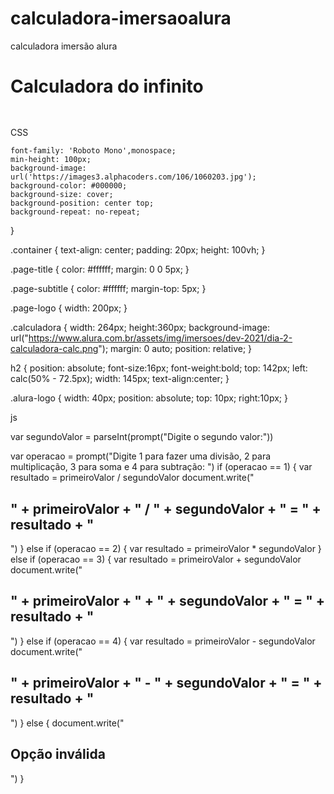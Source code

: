 # calculadora-imersaoalura
calculadora imersão alura


<head>
    <title>
        Imersão Dev - Aula 02
    </title>
</head>

<body>
    <div class="container">
        <h1 class="page-title">
            Calculadora do infinito
        </h1>
        <img src="https://www.alura.com.br/assets/img/imersoes/dev-2021/logo-imersao-calculadora.svg" class="page-logo"
            alt="">
        <div class="calculadora">
        </div>
    </div>
    <a href="https://alura.com.br/" target="_blank">
        <img src="https://www.alura.com.br/assets/img/home/alura-logo.svg" alt="" class="alura-logo">
    </a>
    <h2></h2>
</body>

</html>


CSS

    font-family: 'Roboto Mono',monospace;
    min-height: 100px;
    background-image: url('https://images3.alphacoders.com/106/1060203.jpg');
    background-color: #000000;
    background-size: cover;
    background-position: center top;
    background-repeat: no-repeat;
  }
  
  .container {
    text-align: center;
    padding: 20px;
    height: 100vh;
  }
  
  .page-title {
    color: #ffffff;
    margin: 0 0 5px;
  }
  
  .page-subtitle {
    color: #ffffff;
    margin-top: 5px;
  }
  
  .page-logo {
    width: 200px;
  }
  
  .calculadora {
    width: 264px;
    height:360px;
    background-image: url("https://www.alura.com.br/assets/img/imersoes/dev-2021/dia-2-calculadora-calc.png");
    margin: 0 auto;
    position: relative;
  }
  
  h2 {
    position: absolute;
    font-size:16px;
    font-weight:bold;
    top: 142px;
    left: calc(50% - 72.5px);
    width: 145px;
    text-align:center;
  }
  
  .alura-logo {
    width: 40px;
    position: absolute;
    top: 10px;
    right:10px;
  }
  
  
  js
  
  
var segundoValor  = parseInt(prompt("Digite o segundo valor:"))

var operacao = prompt("Digite 1 para fazer uma divisão, 2 para multiplicação, 3 para soma e 4 para subtração: ") 
 if (operacao == 1) {
      var resultado = primeiroValor / segundoValor
      document.write("<h2>" + primeiroValor + " / " + segundoValor + " = " + resultado + "</h2>")
   }  else if (operacao == 2) {
      var resultado = primeiroValor * segundoValor
   }  else if (operacao == 3) {
      var resultado = primeiroValor + segundoValor
      document.write("<h2>" + primeiroValor + " + " + segundoValor +  " = " + resultado + "</h2>")
   }  else if (operacao == 4) {
      var resultado = primeiroValor - segundoValor
      document.write("<h2>" + primeiroValor + " - " + segundoValor + " = " + resultado + "</h2>")
   }  else {
      document.write("<h2>Opção inválida</h2>")
   }
